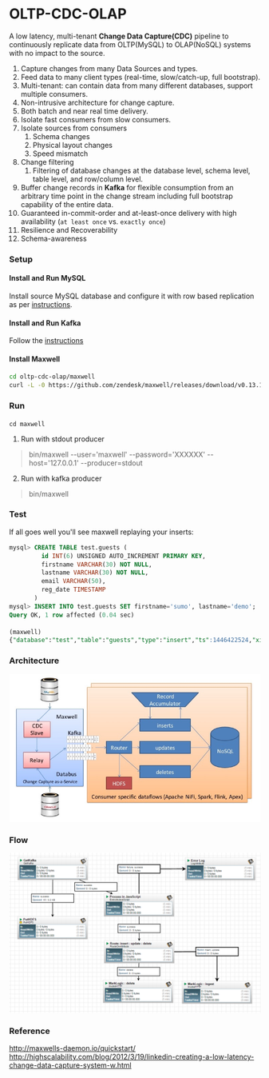 OLTP-CDC-OLAP
=============

A low latency, multi-tenant **Change Data Capture(CDC)** pipeline to continuously replicate data from OLTP(MySQL) to OLAP(NoSQL) systems with no impact to the source. 


1. Capture changes from many Data Sources and types.
2. Feed data to many client types (real-time, slow/catch-up, full bootstrap).
3. Multi-tenant: can contain data from many different databases, support multiple consumers. 
4. Non-intrusive architecture for change capture.
5. Both batch and near real time delivery.
6. Isolate fast consumers from slow consumers.
7. Isolate sources from consumers
    1. Schema changes
    2. Physical layout changes
    3. Speed mismatch
8. Change filtering
    1. Filtering of database changes at the database level, schema level, table level, and row/column level.
9. Buffer change records in **Kafka** for flexible consumption from an arbitrary time point in the change stream including full bootstrap capability of the entire data.
9. Guaranteed in-commit-order and at-least-once delivery with high availability (`at least once` vs. `exactly once`)
10. Resilience and Recoverability
12. Schema-awareness 
  
### Setup

#### Install and Run MySQL
Install source MySQL database and configure it with row based replication as per [instructions](./mysql/README.md). 

#### Install and Run Kafka
Follow the [instructions](./kafka/README.md)

#### Install Maxwell 
```bash
cd oltp-cdc-olap/maxwell
curl -L -0 https://github.com/zendesk/maxwell/releases/download/v0.13.1/maxwell-0.13.1.tar.gz | tar --strip-components=1 -zx -C .
```

### Run

`cd maxwell`

1. Run with stdout producer 
> bin/maxwell --user='maxwell' --password='XXXXXX' --host='127.0.0.1' --producer=stdout
2. Run with kafka producer
> bin/maxwell
    
### Test
If all goes well you'll see maxwell replaying your inserts:

```sql
mysql> CREATE TABLE test.guests (
         id INT(6) UNSIGNED AUTO_INCREMENT PRIMARY KEY,
         firstname VARCHAR(30) NOT NULL,
         lastname VARCHAR(30) NOT NULL,
         email VARCHAR(50),
         reg_date TIMESTAMP
       )
mysql> INSERT INTO test.guests SET firstname='sumo', lastname='demo';
Query OK, 1 row affected (0.04 sec)

(maxwell)
{"database":"test","table":"guests","type":"insert","ts":1446422524,"xid":1800,"commit":true,"data":{"reg_date":"2015-11-02 00:02:04","firstname":"sumo","id":1,"lastname":"demo"}}
```

### Architecture
![cdc architecture](./cdc-architecture.jpg)

### Flow
![cdc dataflow](./cdc-flow.png)

### Reference 
http://maxwells-daemon.io/quickstart/
http://highscalability.com/blog/2012/3/19/linkedin-creating-a-low-latency-change-data-capture-system-w.html